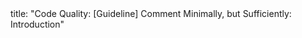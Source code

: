 <frontmatter>
title: "Code Quality: [Guideline] Comment Minimally, but Sufficiently: Introduction"
</frontmatter>

<include src="index-body.md" boilerplate />
